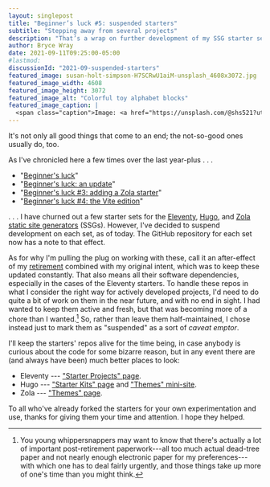```yaml
---
layout: singlepost
title: "Beginner’s luck #5: suspended starters"
subtitle: "Stepping away from several projects"
description: "That’s a wrap on further development of my SSG starter sets."
author: Bryce Wray
date: 2021-09-11T09:25:00-05:00
#lastmod:
discussionId: "2021-09-suspended-starters"
featured_image: susan-holt-simpson-H7SCRwU1aiM-unsplash_4608x3072.jpg
featured_image_width: 4608
featured_image_height: 3072
featured_image_alt: "Colorful toy alphabet blocks"
featured_image_caption: |
  <span class="caption">Image: <a href="https://unsplash.com/@shs521?utm_source=unsplash&amp;utm_medium=referral&amp;utm_content=creditCopyText">Susan Holt Simpson</a>; <a href="https://unsplash.com/s/photos/toy-blocks?utm_source=unsplash&amp;utm_medium=referral&amp;utm_content=creditCopyText">Unsplash</a></span>
---
```


It's not only all good things that come to an end; the not-so-good ones usually do, too.

As I've chronicled here a few times over the last year-plus&nbsp;.&nbsp;.&nbsp;.

- "[Beginner's luck](/posts/2020/07/beginners-luck)"
- "[Beginner's luck: an update](/posts/2021/03/beginners-luck-update)"
- "[Beginner's luck #3: adding a Zola starter](/posts/2021/06/beginners-luck-3-adding-zola-starter)"
- "[Beginner's luck #4: the Vite edition](/posts/2021/07/beginners-luck-4-vite-edition)"

.&nbsp;.&nbsp;.&nbsp;I have churned out a few starter sets for the [Eleventy](https://11ty.dev), [Hugo](https://gohugo.io), and [Zola](https://www.getzola.org/) [static site generators](https://jamstack.org/generators) (SSGs). However, I've decided to suspend development on each set, as of today. The GitHub repository for each set now has a note to that effect.

As for why I'm pulling the plug on working with these, call it an after-effect of my [retirement](/posts/2021/09/transition) combined with my original intent, which was to keep these updated constantly. That also means all their software dependencies, especially in the cases of the Eleventy starters. To handle these repos in what I consider the right way for actively developed projects, I'd need to do quite a bit of work on them in the near future, and with no end in sight. I had wanted to keep them active and fresh, but that was becoming more of a chore than I wanted.[^retirement] So, rather than leave them half-maintained, I chose instead just to mark them as "suspended" as a sort of *caveat emptor*.

[^retirement]: You young whippersnappers may want to know that there's actually a lot of important post-retirement paperwork---all too much actual dead-tree paper and not nearly enough electronic paper for my preferences---with which one has to deal fairly urgently, and those things take up more of one's time than you might think.

I'll keep the starters' repos alive for the time being, in case anybody is curious about the code for some bizarre reason, but in any event there are (and always have been) much better places to look:

- Eleventy --- ["Starter Projects" page](https://www.11ty.dev/docs/starter/).
- Hugo --- ["Starter Kits" page](https://gohugo.io/tools/starter-kits/) and ["Themes" mini-site](https://themes.gohugo.io/).
- Zola --- ["Themes" page](https://www.getzola.org/themes/).

To all who've already forked the starters for your own experimentation and use, thanks for giving them your time and attention. I hope they helped.